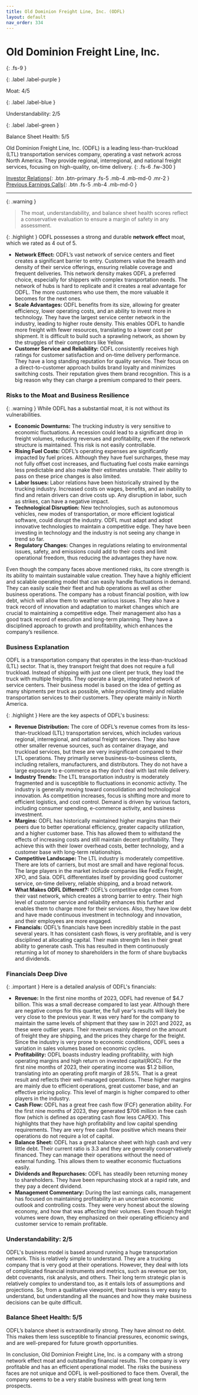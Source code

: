 ```yaml
---
title: Old Dominion Freight Line, Inc. (ODFL)
layout: default
nav_order: 334
---
```


# Old Dominion Freight Line, Inc.
{: .fs-9 }

{: .label .label-purple }

Moat: 4/5

{: .label .label-blue }

Understandability: 2/5

{: .label .label-green }

Balance Sheet Health: 5/5

Old Dominion Freight Line, Inc. (ODFL) is a leading less-than-truckload (LTL) transportation services company, operating a vast network across North America. They provide regional, interregional, and national freight services, focusing on high-quality, on-time delivery.
{: .fs-6 .fw-300 }

[Investor Relations](https://www.google.com/search?q=ODFL+investor+relations){: .btn .btn-primary .fs-5 .mb-4 .mb-md-0 .mr-2 }
[Previous Earnings Calls](https://discountingcashflows.com/company/ODFL/transcripts/){: .btn .fs-5 .mb-4 .mb-md-0 }

---

{: .warning }
>The moat, understandability, and balance sheet health scores reflect a conservative evaluation to ensure a margin of safety in any assessment.



{: .highlight }
ODFL possesses a strong and durable **network effect** moat, which we rated as 4 out of 5.
* **Network Effect:**  ODFL’s vast network of service centers and fleet creates a significant barrier to entry. Customers value the breadth and density of their service offerings, ensuring reliable coverage and frequent deliveries. This network density makes ODFL a preferred choice, especially for shippers with complex transportation needs. The network of hubs is hard to replicate and it creates a real advantage for ODFL. The more customers who use them, the more valuable it becomes for the next ones.
*   **Scale Advantages:**  ODFL benefits from its size, allowing for greater efficiency, lower operating costs, and an ability to invest more in technology. They have the largest service center network in the industry, leading to higher route density. This enables ODFL to handle more freight with fewer resources, translating to a lower cost per shipment. It is difficult to build such a sprawling network, as shown by the struggles of their competitors like Yellow.
*  **Customer Service and Reliability:**  ODFL consistently receives high ratings for customer satisfaction and on-time delivery performance. They have a long standing reputation for quality service. Their focus on a direct-to-customer approach builds brand loyalty and minimizes switching costs. Their reputation gives them brand recognition. This is a big reason why they can charge a premium compared to their peers.

### Risks to the Moat and Business Resilience

{: .warning }
While ODFL has a substantial moat, it is not without its vulnerabilities.
*   **Economic Downturns:** The trucking industry is very sensitive to economic fluctuations. A recession could lead to a significant drop in freight volumes, reducing revenues and profitability, even if the network structure is maintained. This risk is not easily controllable.
*   **Rising Fuel Costs:** ODFL’s operating expenses are significantly impacted by fuel prices. Although they have fuel surcharges, these may not fully offset cost increases, and fluctuating fuel costs make earnings less predictable and also make their estimates unstable. Their ability to pass on these price changes is also limited.
*  **Labor Issues:** Labor relations have been historically strained by the trucking industry. Increased costs on wages, benefits, and an inability to find and retain drivers can drive costs up. Any disruption in labor, such as strikes, can have a negative impact.
*   **Technological Disruption:** New technologies, such as autonomous vehicles, new modes of transportation, or more efficient logistical software, could disrupt the industry. ODFL must adapt and adopt innovative technologies to maintain a competitive edge. They have been investing in technology and the industry is not seeing any change in trend so far.
*    **Regulatory Changes:**  Changes in regulations relating to environmental issues, safety, and emissions could add to their costs and limit operational freedom, thus reducing the advantages they have now.

Even though the company faces above mentioned risks, its core strength is its ability to maintain sustainable value creation. They have a highly efficient and scalable operating model that can easily handle fluctuations in demand. They can easily scale their fleet and hub operations as well as other business operations. The company has a robust financial position, with low debt, which will allow them to weather various issues. They also have a track record of innovation and adaptation to market changes which are crucial to maintaining a competitive edge. Their management also has a good track record of execution and long-term planning. They have a disciplined approach to growth and profitability, which enhances the company’s resilience.

### Business Explanation

ODFL is a transportation company that operates in the less-than-truckload (LTL) sector. That is, they transport freight that does not require a full truckload. Instead of shipping with just one client per truck, they load the truck with multiple freights. They operate a large, integrated network of service centers. Their business model is based on the idea of getting as many shipments per truck as possible, while providing timely and reliable transportation services to their customers. They operate mainly in North America.

{: .highlight }
Here are the key aspects of ODFL's business:
* **Revenue Distribution:** The core of ODFL’s revenue comes from its less-than-truckload (LTL) transportation services, which includes various regional, interregional, and national freight services. They also have other smaller revenue sources, such as container drayage, and truckload services, but these are very insignificant compared to their LTL operations. They primarily serve business-to-business clients, including retailers, manufacturers, and distributors. They do not have a large exposure to e-commerce as they don't deal with last mile delivery.
* **Industry Trends:** The LTL transportation industry is moderately fragmented and is susceptible to fluctuations in economic activity. The industry is generally moving toward consolidation and technological innovation. As competition increases, focus is shifting more and more to efficient logistics, and cost control. Demand is driven by various factors, including consumer spending, e-commerce activity, and business investment.
*  **Margins:** ODFL has historically maintained higher margins than their peers due to better operational efficiency, greater capacity utilization, and a higher customer base. This has allowed them to withstand the effects of increasing costs and still maintain decent profitability. They achieve this with their lower overhead costs, better technology, and a customer base with long-term relationships.
* **Competitive Landscape:** The LTL industry is moderately competitive. There are lots of carriers, but most are small and have regional focus. The large players in the market include companies like FedEx Freight, XPO, and Saia. ODFL differentiates itself by providing good customer service, on-time delivery, reliable shipping, and a broad network.
*   **What Makes ODFL Different?:** ODFL’s competitive edge comes from their vast network, which creates a strong barrier to entry. Their high level of customer service and reliability enhances this further and enables them to charge more for their services. Also, they have low debt and have made continuous investment in technology and innovation, and their employees are more engaged.
*   **Financials:** ODFL’s financials have been incredibly stable in the past several years. It has consistent cash flows, is very profitable, and is very disciplined at allocating capital. Their main strength lies in their great ability to generate cash. This has resulted in them continuously returning a lot of money to shareholders in the form of share buybacks and dividends.

### Financials Deep Dive

{: .important }
Here is a detailed analysis of ODFL's financials:
*   **Revenue:** In the first nine months of 2023, ODFL had revenue of $4.7 billion. This was a small decrease compared to last year. Although there are negative comps for this quarter, the full year's results will likely be very close to the previous year. It was very hard for the company to maintain the same levels of shipment that they saw in 2021 and 2022, as these were outlier years. Their revenues mainly depend on the amount of freight they are shipping, and the prices they charge for the freight. Since the industry is very prone to economic conditions, ODFL sees a variation in sales volumes based on economic cycles.
*  **Profitability:** ODFL boasts industry leading profitability, with high operating margins and high return on invested capital(ROIC).  For the first nine months of 2023, their operating income was $1.2 billion, translating into an operating profit margin of 28.5%. That is a great result and reflects their well-managed operations. These higher margins are mainly due to efficient operations, great customer base, and an effective pricing policy. This level of margin is higher compared to other players in the industry.
* **Cash Flow:** ODFL has a great free cash flow (FCF) generation ability. For the first nine months of 2023, they generated $706 million in free cash flow (which is defined as operating cash flow less CAPEX). This highlights that they have high profitability and low capital spending requirements. They are very free cash flow positive which means their operations do not require a lot of capital.
*   **Balance Sheet:** ODFL has a great balance sheet with high cash and very little debt. Their current ratio is 3.3 and they are generally conservatively financed. They can manage their operations without the need of external funding. This allows them to weather economic fluctuations easily.
* **Dividends and Repurchases:** ODFL has steadily been returning money to shareholders. They have been repurchasing stock at a rapid rate, and they pay a decent dividend.
*   **Management Commentary:** During the last earnings calls, management has focused on maintaining profitability in an uncertain economic outlook and controlling costs. They were very honest about the slowing economy, and how that was affecting their volumes. Even though freight volumes were down, they emphasized on their operating efficiency and customer service to remain profitable.

### Understandability: 2/5
ODFL's business model is based around running a huge transportation network. This is relatively simple to understand. They are a trucking company that is very good at their operations. However, they deal with lots of complicated financial instruments and metrics, such as revenue per ton, debt covenants, risk analysis, and others. Their long term strategic plan is relatively complex to understand too, as it entails lots of assumptions and projections. So, from a qualitative viewpoint, their business is very easy to understand, but understanding all the nuances and how they make business decisions can be quite difficult.

### Balance Sheet Health: 5/5
ODFL’s balance sheet is extraordinarily strong. They have almost no debt. This makes them less susceptible to financial pressures, economic swings, and are well-prepared for future growth opportunities.

In conclusion, Old Dominion Freight Line, Inc. is a company with a strong network effect moat and outstanding financial results. The company is very profitable and has an efficient operational model. The risks the business faces are not unique and ODFL is well-positioned to face them. Overall, the company seems to be a very stable business with great long term prospects.

